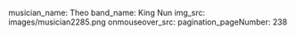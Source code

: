 musician_name: Theo
band_name: King Nun
img_src: images/musician2285.png
onmouseover_src: 
pagination_pageNumber: 238